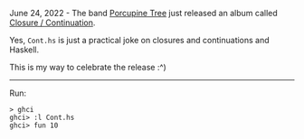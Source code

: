 June 24, 2022 - The band [Porcupine Tree](https://porcupinetree.com/)
just released an album called [Closure / Continuation](https://rateyourmusic.com/release/album/porcupine-tree/closure-continuation/).

Yes, `Cont.hs` is just a practical joke on closures and continuations and
Haskell.

This is my way to celebrate the release :^)

---------------

Run:
```
> ghci
ghci> :l Cont.hs
ghci> fun 10
```


